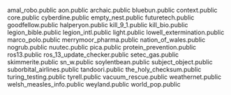 amal_robo.public
aon.public
archaic.public
bluebun.public
context.public
core.public
cyberdine.public
empty_nest.public
futuretech.public
goodfellow.public
halperyon.public
kill_9_1.public
kill_bio.public
legion_bible.public
legion_intl.public
light.public
lowell_extermination.public
marco_polo.public
merrymoor_pharma.public
nation_of_wales.public
nogrub.public
nuutec.public
pica.public
protein_prevention.public
ros13.public
ros_13_update_checker.public
setec_gas.public
skimmerite.public
sn_w.public
soylentbean.public
subject_object.public
suborbital_airlines.public
tandoori.public
the_holy_checksum.public
turing_testing.public
tyrell.public
vacuum_rescue.public
weathernet.public
welsh_measles_info.public
weyland.public
world_pop.public